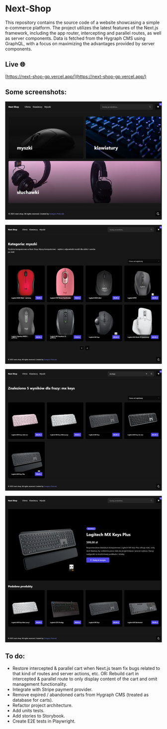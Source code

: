 # Next-Shop

This repository contains the source code of a website showcasing a simple e-commerce platform. The project utilizes the latest features of the Next.js framework, including the app router, intercepting and parallel routes, as well as server components. Data is fetched from the Hygraph CMS using GraphQL, with a focus on maximizing the advantages provided by server components.

## Live 🌐

[https://next-shop-gp.vercel.app/](https://next-shop-gp.vercel.app/)

## Some screenshots:

![](/screenshots/home.png?raw=true)

![](/screenshots/category-archive.png?raw=true)

![](/screenshots/search-results.png?raw=true)

![](/screenshots/product.png?raw=true)

## To do:

- Restore intercepted & parallel cart when Next.js team fix bugs related to that kind of routes and server actions, etc. OR: Rebuild cart in intercepted & parallel route to only display content of the cart and omit management functionality.
- Integrate with Stripe payment provider.
- Remove expired / abandoned carts from Hygraph CMS (treated as database for carts).
- Refactor project architecture.
- Add units tests.
- Add stories to Storybook.
- Create E2E tests in Playwright.
